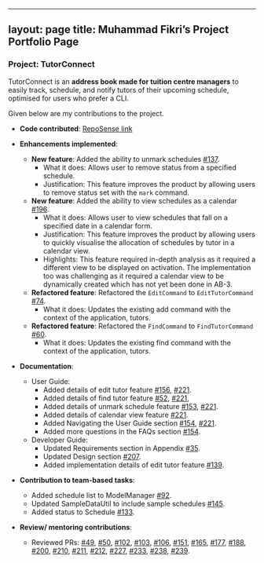 ---
layout: page
title: Muhammad Fikri’s Project Portfolio Page
 ---

### Project: TutorConnect

TutorConnect is an **address book made for tuition centre managers** to easily track, schedule, and notify tutors of 
their upcoming schedule, optimised for users who prefer a CLI.

Given below are my contributions to the project.


* **Code contributed**: [RepoSense link](https://nus-cs2103-ay2324s1.github.io/tp-dashboard/?search=mfjkri&breakdown=true)

* **Enhancements implemented**:
  * **New feature**: Added the ability to unmark schedules [#137](https://github.com/AY2324S1-CS2103T-T17-3/tp/pull/137).
    * What it does: Allows user to remove status from a specified schedule.
    * Justification: This feature improves the product by allowing users to remove status set with the `mark` command.
  * **New feature**: Added the ability to view schedules as a calendar [#196](https://github.com/AY2324S1-CS2103T-T17-3/tp/pull/196).
    * What it does: Allows user to view schedules that fall on a specified date in a calendar form.
    * Justification: This feature improves the product by allowing users to quickly visualise the allocation of 
      schedules by tutor in a calendar view.
    * Highlights: This feature required in-depth analysis as it required a different view to be displayed on 
      activation. The implementation too was challenging as it required a calendar view to be dynamically created 
      which has not yet been done in AB-3.
  * **Refactored feature**: Refactored the `EditCommand` to `EditTutorCommand` [#74](https://github.com/AY2324S1-CS2103T-T17-3/tp/pull/74).
    * What it does: Updates the existing add command with the context of the application, tutors.
  * **Refactored feature**: Refactored the `FindCommand` to `FindTutorCommand` [#60](https://github.com/AY2324S1-CS2103T-T17-3/tp/pull/60).
      * What it does: Updates the existing find command with the context of the application, tutors.

* **Documentation**:
    * User Guide:
        * Added details of edit tutor feature [#156](https://github.com/AY2324S1-CS2103T-T17-3/tp/pull/156), 
          [#221](https://github.com/AY2324S1-CS2103T-T17-3/tp/pull/221).
        * Added details of find tutor feature [#52](https://github.com/AY2324S1-CS2103T-T17-3/tp/pull/52), 
          [#221](https://github.com/AY2324S1-CS2103T-T17-3/tp/pull/221),
        * Added details of unmark schedule feature [#153](https://github.com/AY2324S1-CS2103T-T17-3/tp/pull/153), 
          [#221](https://github.com/AY2324S1-CS2103T-T17-3/tp/pull/221).
        * Added details of calendar view feature [#221](https://github.com/AY2324S1-CS2103T-T17-3/tp/pull/221).
        * Added Navigating the User Guide section [#154](https://github.com/AY2324S1-CS2103T-T17-3/tp/pull/154), 
          [#221](https://github.com/AY2324S1-CS2103T-T17-3/tp/pull/221).
        * Added more questions in the FAQs section [#154](https://github.com/AY2324S1-CS2103T-T17-3/tp/pull/154).
    * Developer Guide:
        * Updated Requirements section in Appendix [#35](https://github.com/AY2324S1-CS2103T-T17-3/tp/pull/35).
        * Updated Design section [#207](https://github.com/AY2324S1-CS2103T-T17-3/tp/pull/207).
        * Added implementation details of edit tutor feature [#139](https://github.com/AY2324S1-CS2103T-T17-3/tp/pull/139).

* **Contribution to team-based tasks**:
    * Added schedule list to ModelManager [#92](https://github.com/AY2324S1-CS2103T-T17-3/tp/pull/92).
    * Updated SampleDataUtil to include sample schedules [#145](https://github.com/AY2324S1-CS2103T-T17-3/tp/pull/145).
    * Added status to Schedule [#133](https://github.com/AY2324S1-CS2103T-T17-3/tp/pull/133).

* **Review/ mentoring contributions**:
    * Reviewed PRs:
    [#49](https://github.com/AY2324S1-CS2103T-T17-3/tp/pull/49),
    [#50](https://github.com/AY2324S1-CS2103T-T17-3/tp/pull/50),
    [#102](https://github.com/AY2324S1-CS2103T-T17-3/tp/pull/102),
    [#103](https://github.com/AY2324S1-CS2103T-T17-3/tp/pull/103),
    [#106](https://github.com/AY2324S1-CS2103T-T17-3/tp/pull/106),
    [#151](https://github.com/AY2324S1-CS2103T-T17-3/tp/pull/151),
    [#165](https://github.com/AY2324S1-CS2103T-T17-3/tp/pull/165),
    [#177](https://github.com/AY2324S1-CS2103T-T17-3/tp/pull/177),
    [#188](https://github.com/AY2324S1-CS2103T-T17-3/tp/pull/188),
    [#200](https://github.com/AY2324S1-CS2103T-T17-3/tp/pull/200),
    [#210](https://github.com/AY2324S1-CS2103T-T17-3/tp/pull/210),
    [#211](https://github.com/AY2324S1-CS2103T-T17-3/tp/pull/211),
    [#212](https://github.com/AY2324S1-CS2103T-T17-3/tp/pull/212),
    [#227](https://github.com/AY2324S1-CS2103T-T17-3/tp/pull/227),
    [#233](https://github.com/AY2324S1-CS2103T-T17-3/tp/pull/233),
    [#238](https://github.com/AY2324S1-CS2103T-T17-3/tp/pull/238),
    [#239](https://github.com/AY2324S1-CS2103T-T17-3/tp/pull/239).
